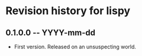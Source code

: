 # Revision history for lispy

## 0.1.0.0 -- YYYY-mm-dd

* First version. Released on an unsuspecting world.
